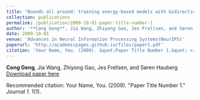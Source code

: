 ```yaml
---
title: "Bounds all around: training energy-based models with bidirectional bounds"
collection: publications
permalink: /publication/2009-10-01-paper-title-number-1
author: '**Cong Geng**, Jia Wang, Zhiyong Gao, Jes Frellsen, and Søren Hauberg'
date: 2009-10-01
venue: 'Advances in Neural Information Processing Systems(NeurIPS)'
paperurl: 'http://academicpages.github.io/files/paper1.pdf'
citation: 'Your Name, You. (2009). &quot;Paper Title Number 1.&quot; <i>Journal 1</i>. 1(1).'
---
```

**Cong Geng**, Jia Wang, Zhiyong Gao, Jes Frellsen, and Søren Hauberg
[Download paper here](http://academicpages.github.io/files/paper1.pdf)

Recommended citation: Your Name, You. (2009). "Paper Title Number 1." <i>Journal 1</i>. 1(1).
